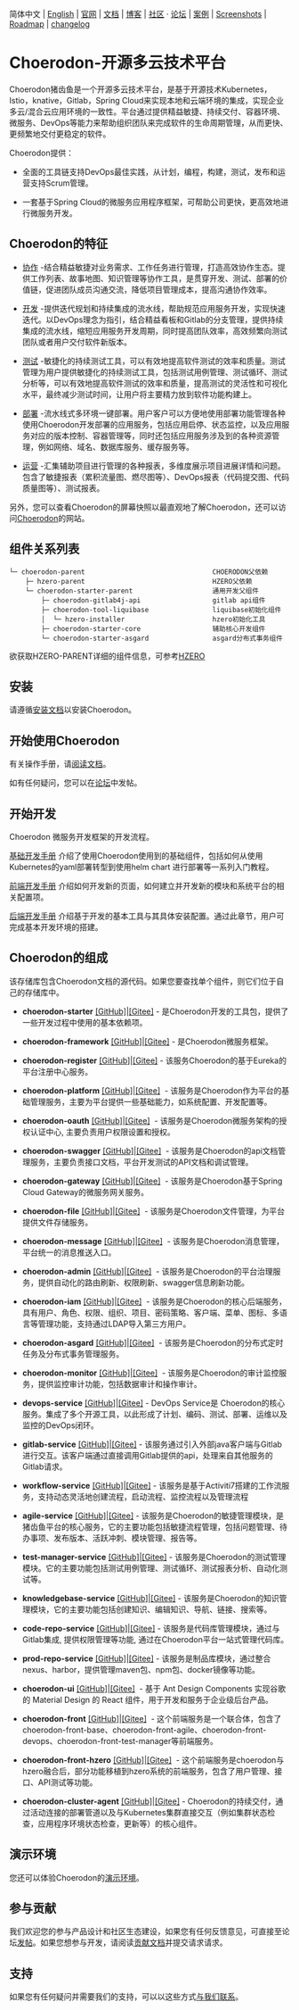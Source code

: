 简体中文 | [English](./README.md) | [官网](http://choerodon.io) | [文档](http://choerodon.io/zh/docs/) | [博客](http://choerodon.io/zh/blog/) | [社区](http://choerodon.io/zh/community/) · [论坛](http://forum.choerodon.io) | [案例](http://choerodon.io/zh/case-studies/) | [Screenshots](./SCREENSHOT.md) | [Roadmap](./ROADMAP.md) | [changelog](./changelogs/)

# Choerodon-开源多云技术平台

Choerodon猪齿鱼是一个开源多云技术平台，是基于开源技术Kubernetes，Istio，knative，Gitlab，Spring Cloud来实现本地和云端环境的集成，实现企业多云/混合云应用环境的一致性。平台通过提供精益敏捷、持续交付、容器环境、微服务、DevOps等能力来帮助组织团队来完成软件的生命周期管理，从而更快、更频繁地交付更稳定的软件。

Choerodon提供：

- 全面的工具链支持DevOps最佳实践，从计划，编程，构建，测试，发布和运营支持Scrum管理。

- 一套基于Spring Cloud的微服务应用程序框架，可帮助公司更快，更高效地进行微服务开发。

## Choerodon的特征

- [协作](http://choerodon.io/zh/docs/user-guide/cooperation/) -结合精益敏捷对业务需求、工作任务进行管理，打造高效协作生态。提供工作列表、故事地图、知识管理等协作工具，是贯穿开发、测试、部署的价值链，促进团队成员沟通交流，降低项目管理成本，提高沟通协作效率。

- [开发](http://choerodon.io/zh/docs/user-guide/development/) -提供迭代规划和持续集成的流水线，帮助规范应用服务开发，实现快速迭代。以DevOps理念为指引，结合精益看板和Gitlab的分支管理，提供持续集成的流水线，缩短应用服务开发周期，同时提高团队效率，高效频繁向测试团队或者用户交付软件新版本。

- [测试](http://choerodon.io/zh/docs/user-guide/test/) -敏捷化的持续测试工具，可以有效地提高软件测试的效率和质量。测试管理为用户提供敏捷化的持续测试工具，包括测试用例管理、测试循环、测试分析等，可以有效地提高软件测试的效率和质量，提高测试的灵活性和可视化水平，最终减少测试时间，让用户将主要精力放到软件功能构建上。

- [部署](http://choerodon.io/zh/docs/user-guide/deploy/) -流水线式多环境一键部署。用户客户可以方便地使用部署功能管理各种使用Choerodon开发部署的应用服务，包括应用启停、状态监控，以及应用服务对应的版本控制、容器管理等，同时还包括应用服务涉及到的各种资源管理，例如网络、域名、数据库服务、缓存服务等。

- [运营](http://choerodon.io/zh/docs/user-guide/report/) -汇集辅助项目进行管理的各种报表，多维度展示项目进展详情和问题。包含了敏捷报表（累积流量图、燃尽图等）、DevOps报表（代码提交图、代码质量图等）、测试报表。

另外，您可以查看Choerodon的屏幕快照以最直观地了解Choerodon，还可以访问[Choerodon](https://choerodon.io)的网站。

## 组件关系列表
```
└─ choerodon-parent                                CHOERODON父依赖
    ├─ hzero-parent                                HZERO父依赖
    └─ choerodon-starter-parent                    通用开发父组件
        ├─ choerodon-gitlab4j-api                  gitlab api组件
        ├─ choerodon-tool-liquibase                liquibase初始化组件 
        │  └─ hzero-installer                      hzero初始化工具 
        ├─ choerodon-starter-core                  辅助核心开发组件 
        └─ choerodon-starter-asgard                asgard分布式事务组件
```
欲获取HZERO-PARENT详细的组件信息，可参考[HZERO](https://github.com/open-hand/hzero.git)

## 安装

请遵循[安装文档](http://choerodon.io/zh/docs/installation-configuration/)以安装Choerodon。

## 开始使用Choerodon

有关操作手册，请[阅读文档](http://choerodon.io/zh/docs/user-guide/)。

如有任何疑问，您可以在[论坛](https://forum.choerodon.io/)中发帖。

## 开始开发

Choerodon 微服务开发框架的开发流程。

[基础开发手册](http://choerodon.io/zh/docs/development-guide/basic/) 介绍了使用Choerodon使用到的基础组件，包括如何从使用Kubernetes的yaml部署转型到使用helm chart 进行部署等一系列入门教程。

[前端开发手册](http://choerodon.io/zh/docs/development-guide/front/) 介绍如何开发新的页面，如何建立并开发新的模块和系统平台的相关配置项。

[后端开发手册](http://choerodon.io/zh/docs/development-guide/backend/) 介绍基于开发的基本工具与其具体安装配置。通过此章节，用户可完成基本开发环境的搭建。

## Choerodon的组成

该存储库包含Choerodon文档的源代码。如果您要查找单个组件，则它们位于自己的存储库中。

- **choerodon-starter** [[GitHub]](https://github.com/open-hand/choerodon-starters)|[[Gitee]](https://gitee.com/open-hand/choerodon-starters) - 是Choerodon开发的工具包，提供了一些开发过程中使用的基本依赖项。
- **choerodon-framework** [[GitHub]](https://github.com/open-hand/choerodon-framework)|[[Gitee]](https://gitee.com/open-hand/choerodon-framework) - 是Choerodon微服务框架。
- **choerodon-register** [[GitHub]](https://github.com/open-hand/choerodon-register)|[[Gitee]](https://gitee.com/open-hand/choerodon-register) - 该服务Choerodon的基于Eureka的平台注册中心服务。
- **choerodon-platform** [[GitHub]](https://github.com/open-hand/choerodon-platform)|[[Gitee]](https://gitee.com/open-hand/choerodon-platform)  - 该服务是Choerodon作为平台的基础管理服务，主要为平台提供一些基础能力，如系统配置、开发配置等。
- **choerodon-oauth** [[GitHub]](https://github.com/open-hand/choerodon-oauth)|[[Gitee]](https://gitee.com/open-hand/choerodon-oauth)  - 该服务是Choerodon微服务架构的授权认证中心, 主要负责用户权限设置和授权。
- **choerodon-swagger** [[GitHub]](https://github.com/open-hand/go-choerodon-swagger)|[[Gitee]](https://gitee.com/open-hand/go-choerodon-swagger)  - 该服务是Choerodon的api文档管理服务，主要负责接口文档，平台开发测试的API文档和调试管理。
- **choerodon-gateway** [[GitHub]](https://github.com/open-hand/choerodon-gateway)|[[Gitee]](https://gitee.com/open-hand/choerodon-gateway)  - 该服务是Choerodon基于Spring Cloud Gateway的微服务网关服务。
- **choerodon-file** [[GitHub]](https://github.com/open-hand/choerodon-file)|[[Gitee]](https://gitee.com/open-hand/choerodon-file)  - 该服务是Choerodon文件管理，为平台提供文件存储服务。
- **choerodon-message** [[GitHub]](https://github.com/open-hand/choerodon-message)|[[Gitee]](https://gitee.com/open-hand/choerodon-message)  - 该服务是Choerodon消息管理，平台统一的消息推送入口。
- **choerodon-admin** [[GitHub]](https://github.com/open-hand/choerodon-admin)|[[Gitee]](https://gitee.com/open-hand/choerodon-admin)  - 该服务是Choerodon的平台治理服务，提供自动化的路由刷新、权限刷新、swagger信息刷新功能。
- **choerodon-iam** [[GitHub]](https://github.com/open-hand/choerodon-iam)|[[Gitee]](https://gitee.com/open-hand/choerodon-iam)  - 该服务是Choerodon的核心后端服务，具有用户、角色、权限、组织、项目、密码策略、客户端、菜单、图标、多语言等管理功能，支持通过LDAP导入第三方用户。
- **choerodon-asgard** [[GitHub]](https://github.com/open-hand/choerodon-asgard)|[[Gitee]](https://gitee.com/open-hand/choerodon-asgard)  - 该服务是Choerodon的分布式定时任务及分布式事务管理服务。
- **choerodon-monitor** [[GitHub]](https://github.com/open-hand/choerodon-monitor)|[[Gitee]](https://gitee.com/open-hand/choerodon-monitor)  - 该服务是Choerodon的审计监控服务，提供监控审计功能，包括数据审计和操作审计。
- **devops-service** [[GitHub]](https://github.com/open-hand/devops-service)|[[Gitee]](https://gitee.com/open-hand/devops-service) - DevOps Service是 Choerodon的核心服务。集成了多个开源工具，以此形成了计划、编码、测试、部署、运维以及监控的DevOps闭环。
- **gitlab-service** [[GitHub]](https://github.com/open-hand/gitlab-service)|[[Gitee]](https://gitee.com/open-hand/gitlab-service) - 该服务通过引入外部java客户端与Gitlab进行交互。该客户端通过直接调用Gitlab提供的api，处理来自其他服务的Gitlab请求。
- **workflow-service** [[GitHub]](https://github.com/open-hand/workflow-service)|[[Gitee]](https://gitee.com/open-hand/workflow-service) - 该服务是基于Activiti7搭建的工作流服务，支持动态灵活地创建流程，启动流程、监控流程以及管理流程

- **agile-service** [[GitHub]](https://github.com/open-hand/agile-service)|[[Gitee]](https://gitee.com/open-hand/agile-service) - 该服务是Choerodon的敏捷管理模块，是猪齿鱼平台的核心服务，它的主要功能包括敏捷流程管理，包括问题管理、待办事项、发布版本、活跃冲刺、模块管理、报告等。
- **test-manager-service** [[GitHub]](https://github.com/open-hand/test-manager-service)|[[Gitee]](https://gitee.com/open-hand/test-manager-service)  - 该服务是Choerodon的测试管理模块。它的主要功能包括测试用例管理、测试循环、测试报表分析、自动化测试等。
- **knowledgebase-service** [[GitHub]](https://github.com/open-hand/knowledgebase-service)|[[Gitee]](https://gitee.com/open-hand/knowledgebase-service) - 该服务是Choerodon的知识管理模块，它的主要功能包括创建知识、编辑知识、导航、链接、搜索等。

- **code-repo-service** [[GitHub]](https://github.com/open-hand/code-repo-service)|[[Gitee]](https://gitee.com/open-hand/code-repo-service) - 该服务是代码库管理模块，通过与Gitlab集成, 提供权限管理等功能, 通过在Choerodon平台一站式管理代码库。
- **prod-repo-service** [[GitHub]](https://github.com/open-hand/prod-repo-service)|[[Gitee]](https://gitee.com/open-hand/prod-repo-service) - 该服务是制品库模块，通过整合nexus、harbor，提供管理maven包、npm包、docker镜像等功能。

- **choerodon-ui** [[GitHub]](https://github.com/open-hand/choerodon-ui)|[[Gitee]](https://gitee.com/open-hand/choerodon-ui)  - 基于 Ant Design Components 实现谷歌的 Material Design 的 React 组件，用于开发和服务于企业级后台产品。
- **choerodon-front** [[GitHub]](https://github.com/open-hand/choerodon-front)|[[Gitee]](https://gitee.com/open-hand/choerodon-front)  - 这个前端服务是一个联合体，包含了choerodon-front-base、choerodon-front-agile、choerodon-front-devops、choerodon-front-test-manager等前端服务。
- **choerodon-front-hzero** [[GitHub]](https://github.com/open-hand/choerodon-front)|[[Gitee]](https://gitee.com/open-hand/choerodon-front)  - 这个前端服务是choerodon与hzero融合后，部分功能移植到hzero系统的前端服务，包含了用户管理、接口、API测试等功能。
- **choerodon-cluster-agent** [[GitHub]](https://github.com/open-hand/choerodon-cluster-agent)|[[Gitee]](https://gitee.com/open-hand/choerodon-cluster-agent) - Choerodon的持续交付，通过活动连接的部署管道以及与Kubernetes集群直接交互（例如集群状态检查，应用程序环境状态检查，更新等）的核心组件。


## 演示环境

您还可以体验Choerodon的[演示环境](https://choerodon.com.cn/#/iam/register-organization)。

## 参与贡献

我们欢迎您的参与产品设计和社区生态建设，如果您有任何反馈意见，可直接至论坛[发帖](https://forum.choerodon.io/)。如果您想参与开发，请阅读[贡献文档](https://github.com/open-hand/choerodon/blob/master/CONTRIBUTING.md)并提交请求请求。

## 支持

如果您有任何疑问并需要我们的支持，可以以这些方式[与我们联系](http://choerodon.io/zh/community/)。
